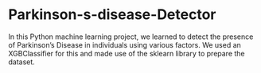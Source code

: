 # Parkinson-s-disease-Detector

In this Python machine learning project, we learned to detect the presence of Parkinson’s Disease in individuals using various factors. We used an XGBClassifier for this and made use of the sklearn library to prepare the dataset.
